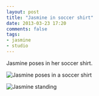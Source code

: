 ```yaml
---
layout: post
title: "Jasmine in soccer shirt"
date: 2013-03-23 17:20
comments: false
tags: 
- jasmine
- studio
---
```

Jasmine poses in her soccer shirt.

![Jasmine poses in a soccer shirt](http://media.eick.us/media/photographs/2013/2013-01-15/lazy-saturday-2013-01-15-at-20-05-35.jpg)

![Jasmine standing](http://media.eick.us/media/photographs/2013/2013-01-15/lazy-saturday-2013-01-15-at-20-05-50.jpg)